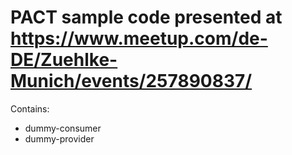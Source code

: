 # PACT sample code presented at https://www.meetup.com/de-DE/Zuehlke-Munich/events/257890837/

Contains:
- dummy-consumer
- dummy-provider